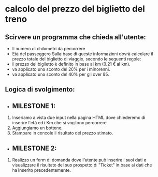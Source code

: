 calcolo del prezzo del biglietto del treno
===
## Scirvere un programma che chieda all'utente:
- Il numero di chilometri da percorrere
- Età del passeggero
Sulla base di queste informazioni dovrà calcolare il prezzo totale del biglietto di viaggio, secondo le seguenti regole:
- il prezzo del biglietto è definito in base ai km (0.21 € al km).
- va applicato uno sconto del 20% per i minorenni.
- va applicato uno sconto del 40% per gli over 65.

## Logica di svolgimento:

- ## MILESTONE 1: 

1. Inseriamo a vista due input nella pagina HTML dove chiederemo di inserire l'età ed i Km che si vogliono percorrere.
1. Aggiungiamo un bottone.
1. Stampare in concole il risultato del prezzo stimato.

- ## MILESTONE 2: 
1. Realizzo un form di domanda dove l'utente può inserire i suoi dati e visualizzare il risultato del suo prospetto di "Ticket" in base ai dati che ha inserito precedentemente.